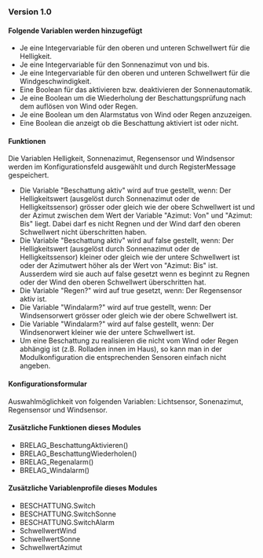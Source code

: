 ### Version 1.0

#### Folgende Variablen werden hinzugefügt 

* Je eine Integervariable für den oberen und unteren Schwellwert für die Helligkeit.
* Je eine Integervariable für den Sonnenazimut von und bis.
* Je eine Integervariable für den oberen und unteren Schwellwert für die Windgeschwindigkeit.
* Eine Boolean für das aktivieren bzw. deaktivieren der Sonnenautomatik.
* Je eine Boolean um die Wiederholung der Beschattungsprüfung nach dem auflösen von Wind oder Regen.
* Je eine Boolean um den Alarmstatus von Wind oder Regen anzuzeigen.
* Eine Boolean die anzeigt ob die Beschattung aktiviert ist oder nicht.
   
#### Funktionen 

Die Variablen Helligkeit, Sonnenazimut, Regensensor und Windsensor werden im Konfigurationsfeld ausgewählt und durch RegisterMessage gespeichert.
* Die Variable "Beschattung aktiv" wird auf true gestellt, wenn: Der Helligkeitswert (ausgelöst durch Sonnenazimut oder de Helligkeitssensor) grösser oder gleich wie der obere Schwellwert ist und der Azimut zwischen dem Wert der Variable "Azimut: Von" und "Azimut: Bis" liegt. Dabei darf es nicht Regnen und der Wind darf den oberen Schwellwert nicht überschritten haben.
* Die Variable "Beschattung aktiv" wird auf false gestellt, wenn: Der Helligkeitswert (ausgelöst durch Sonnenazimut oder de Helligkeitssensor) kleiner oder gleich wie der untere Schwellwert ist oder der Azimutwert höher als der Wert von "Azimut: Bis" ist. Ausserdem wird sie auch auf false gesetzt wenn es beginnt zu Regnen oder der Wind den oberen Schwellwert überschritten hat.
* Die Variable "Regen?" wird auf true gesetzt, wenn: Der Regensensor aktiv ist.
* Die Variable "Windalarm?" wird auf true gestellt, wenn: Der Windsensorwert grösser oder gleich wie der obere Schwellwert ist.
* Die Variable "Windalarm?" wird auf false gestellt, wenn: Der Windsenorwert kleiner wie der untere Schwellwert ist.
* Um eine Beschattung zu realisieren die nicht vom Wind oder Regen abhängig ist (z.B. Rolladen innen im Haus), so kann man in der Modulkonfiguration die entsprechenden Sensoren einfach nicht angeben.

#### Konfigurationsformular

Auswahlmöglichkeit von folgenden Variablen: Lichtsensor, Sonenazimut, Regensensor und Windsensor.

#### Zusätzliche Funktionen dieses Modules

* BRELAG_BeschattungAktivieren()
* BRELAG_BeschattungWiederholen()
* BRELAG_Regenalarm()
* BRELAG_Windalarm()

#### Zusätzliche Variablenprofile dieses Modules

* BESCHATTUNG.Switch
* BESCHATTUNG.SwitchSonne
* BESCHATTUNG.SwitchAlarm
* SchwellwertWind
* SchwellwertSonne
* SchwellwertAzimut